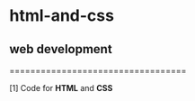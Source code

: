 # html-and-css

## web development
==================================

[1] Code for **HTML** and  **CSS**
